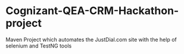# Cognizant-QEA-CRM-Hackathon-project

Maven Project which automates the JustDial.com site with the help of selenium and TestNG tools
